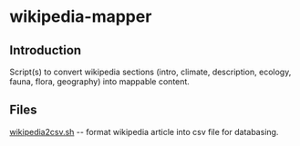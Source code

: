 # wikipedia-mapper

## Introduction

Script(s) to convert wikipedia sections (intro, climate, description, ecology, fauna, flora, geography) into mappable content.

## Files

[wikipedia2csv.sh](https://github.com/geographyclub/wikipedia-mapper/blob/master/wikipedia2csv.sh) -- format wikipedia article into csv file for databasing.
